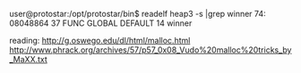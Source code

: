 user@protostar:/opt/protostar/bin$ readelf heap3 -s |grep winner
    74: 08048864    37 FUNC    GLOBAL DEFAULT   14 winner
	
reading:
http://g.oswego.edu/dl/html/malloc.html
http://www.phrack.org/archives/57/p57_0x08_Vudo%20malloc%20tricks_by_MaXX.txt

